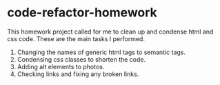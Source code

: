 # code-refactor-homework
This homework project called for me to clean up and condense html and css code. These are the main tasks I performed.
1. Changing the names of generic html tags to semantic tags.
2. Condensing css classes to shorten the code. 
3. Adding alt elements to photos.
4. Checking links and fixing any broken links. 
